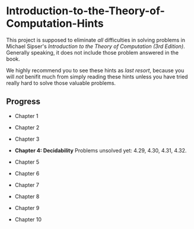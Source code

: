 # Introduction-to-the-Theory-of-Computation-Hints

This project is supposed to eliminate _all_ difficulties in solving problems in Michael Sipser's _Introduction to the Theory of Computation (3rd Edition)_. Generally speaking, it does not include those problem answered in the book.

We highly recommend you to see these hints as _last resort_, because you will _not_ benifit much from simply reading these hints unless you have tried really hard to solve those valuable problems.

## Progress

* Chapter 1

* Chapter 2

* Chapter 3

* __Chapter 4: Decidability__
	Problems unsolved yet: 4.29, 4.30, 4.31, 4.32.

* Chapter 5

* Chapter 6

* Chapter 7

* Chapter 8

* Chapter 9

* Chapter 10


